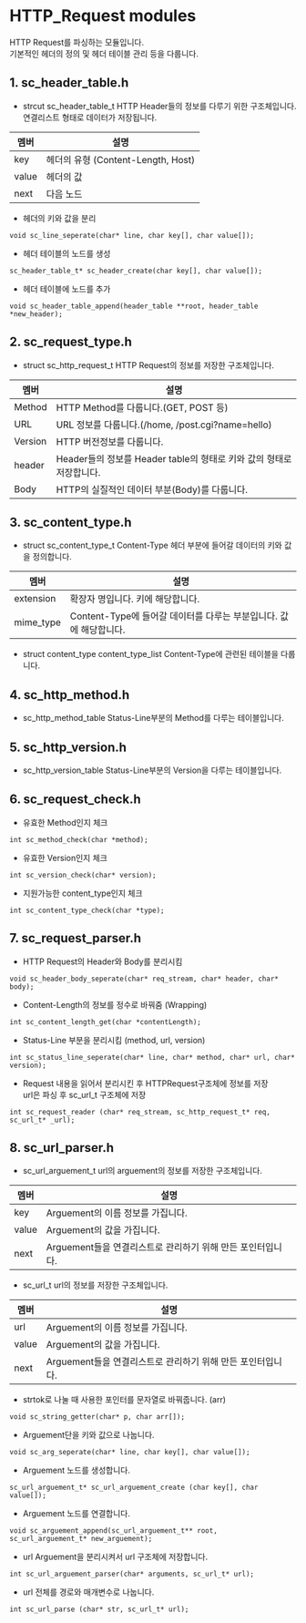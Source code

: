 # HTTP_Request modules

HTTP Request를 파싱하는 모듈입니다.<br>
기본적인 헤더의 정의 및 헤더 테이블 관리 등을 다룹니다.<br>

## 1. sc_header_table.h

- strcut sc_header_table_t
HTTP Header들의 정보를 다루기 위한 구조체입니다. 연결리스트 형태로 데이터가 저장됩니다.

| 멤버 | 설명 |
|-----|------|
| key | 헤더의 유형 (Content-Length, Host) |
| value | 헤더의 값 |
| next | 다음 노드 |

- 헤더의 키와 값을 분리
```
void sc_line_seperate(char* line, char key[], char value[]);
```

- 헤더 테이블의 노드를 생성
```
sc_header_table_t* sc_header_create(char key[], char value[]); 
```

- 헤더 테이블에 노드를 추가
```
void sc_header_table_append(header_table **root, header_table *new_header);
``` 


## 2. sc_request_type.h

- struct sc_http_request_t
HTTP Request의 정보를 저장한 구조체입니다.

| 멤버 | 설명 |
|-----|------|
| Method| HTTP Method를 다룹니다.(GET, POST 등)|
| URL  | URL 정보를 다룹니다.(/home, /post.cgi?name=hello) |
| Version | HTTP 버전정보를 다룹니다. |
| header | Header들의 정보를 Header table의 형태로 키와 값의 형태로 저장합니다. |
| Body   | HTTP의 실질적인 데이터 부분(Body)를 다룹니다. |


## 3. sc_content_type.h

- struct sc_content_type_t
Content-Type 헤더 부분에 들어갈 데이터의 키와 값을 정의합니다.

| 멤버 | 설명 |
|-----|------|
| extension | 확장자 명입니다. 키에 해당합니다. |
| mime_type  | Content-Type에 들어갈 데이터를 다루는 부분입니다. 값에 해당합니다. |


- struct content_type content_type_list
Content-Type에 관련된 테이블을 다룹니다.


## 4. sc_http_method.h

- sc_http_method_table
Status-Line부분의 Method를 다루는 테이블입니다.


## 5. sc_http_version.h

- sc_http_version_table
Status-Line부분의 Version을 다루는 테이블입니다.


## 6. sc_request_check.h

- 유효한 Method인지 체크
```
int sc_method_check(char *method);
```

- 유효한 Version인지 체크
```
int sc_version_check(char* version);
```

- 지원가능한 content_type인지 체크
```
int sc_content_type_check(char *type);
```

## 7. sc_request_parser.h

- HTTP Request의 Header와 Body를 분리시킴
```
void sc_header_body_seperate(char* req_stream, char* header, char* body);
```

- Content-Length의 정보를 정수로 바꿔줌 (Wrapping)
```
int sc_content_length_get(char *contentLength);
```

- Status-Line 부분을 분리시킴 (method, url, version)
```
int sc_status_line_seperate(char* line, char* method, char* url, char* version);
```

- Request 내용을 읽어서 분리시킨 후 HTTPRequest구조체에 정보를 저장 <br>
 url은 파싱 후 sc_url_t 구조체에 저장
```
int sc_request_reader (char* req_stream, sc_http_request_t* req, sc_url_t* _url);
```

## 8. sc_url_parser.h

- sc_url_arguement_t
url의 arguement의 정보를 저장한 구조체입니다.

| 멤버 | 설명 |
|-----|------|
| key | Arguement의 이름 정보를 가집니다. |
| value | Arguement의 값을 가집니다. |
| next | Arguement들을 연결리스트로 관리하기 위해 만든 포인터입니다.|


- sc_url_t
url의 정보를 저장한 구조체입니다.

| 멤버 | 설명 |
|-----|------|
| url | Arguement의 이름 정보를 가집니다. |
| value | Arguement의 값을 가집니다. |
| next | Arguement들을 연결리스트로 관리하기 위해 만든 포인터입니다.|


- strtok로 나눌 때 사용한 포인터를 문자열로 바꿔줍니다. (arr) 
```
void sc_string_getter(char* p, char arr[]);
```

- Arguement단을 키와 값으로 나눕니다.
```
void sc_arg_seperate(char* line, char key[], char value[]);
```

- Arguement 노드를 생성합니다.
```
sc_url_arguement_t* sc_url_arguement_create (char key[], char value[]);
```

- Arguement 노드를 연결합니다.
```
void sc_arguement_append(sc_url_arguement_t** root, sc_url_arguement_t* new_arguement);
```

- url Arguement을 분리시켜서 url 구조체에 저장합니다.
```
int sc_url_arguement_parser(char* arguments, sc_url_t* url);
```

- url 전체를 경로와 매개변수로 나눕니다.
```
int sc_url_parse (char* str, sc_url_t* url);
```
